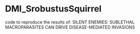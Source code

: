 # DMI_SrobustusSquirrel
code to reproduce the results of: SILENT ENEMIES: SUBLETHAL MACROPARASITES CAN DRIVE DISEASE-MEDIATED INVASIONS
